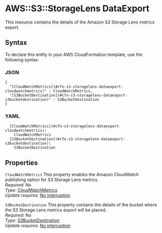 # AWS::S3::StorageLens DataExport<a name="aws-properties-s3-storagelens-dataexport"></a>

This resource contains the details of the Amazon S3 Storage Lens metrics export\.

## Syntax<a name="aws-properties-s3-storagelens-dataexport-syntax"></a>

To declare this entity in your AWS CloudFormation template, use the following syntax:

### JSON<a name="aws-properties-s3-storagelens-dataexport-syntax.json"></a>

```
{
  "[CloudWatchMetrics](#cfn-s3-storagelens-dataexport-cloudwatchmetrics)" : CloudWatchMetrics,
  "[S3BucketDestination](#cfn-s3-storagelens-dataexport-s3bucketdestination)" : S3BucketDestination
}
```

### YAML<a name="aws-properties-s3-storagelens-dataexport-syntax.yaml"></a>

```
  [CloudWatchMetrics](#cfn-s3-storagelens-dataexport-cloudwatchmetrics): 
    CloudWatchMetrics
  [S3BucketDestination](#cfn-s3-storagelens-dataexport-s3bucketdestination): 
    S3BucketDestination
```

## Properties<a name="aws-properties-s3-storagelens-dataexport-properties"></a>

`CloudWatchMetrics`  <a name="cfn-s3-storagelens-dataexport-cloudwatchmetrics"></a>
This property enables the Amazon CloudWatch publishing option for S3 Storage Lens metrics\.  
*Required*: No  
*Type*: [CloudWatchMetrics](aws-properties-s3-storagelens-cloudwatchmetrics.md)  
*Update requires*: [No interruption](https://docs.aws.amazon.com/AWSCloudFormation/latest/UserGuide/using-cfn-updating-stacks-update-behaviors.html#update-no-interrupt)

`S3BucketDestination`  <a name="cfn-s3-storagelens-dataexport-s3bucketdestination"></a>
This property contains the details of the bucket where the S3 Storage Lens metrics export will be placed\.  
*Required*: No  
*Type*: [S3BucketDestination](aws-properties-s3-storagelens-s3bucketdestination.md)  
*Update requires*: [No interruption](https://docs.aws.amazon.com/AWSCloudFormation/latest/UserGuide/using-cfn-updating-stacks-update-behaviors.html#update-no-interrupt)
